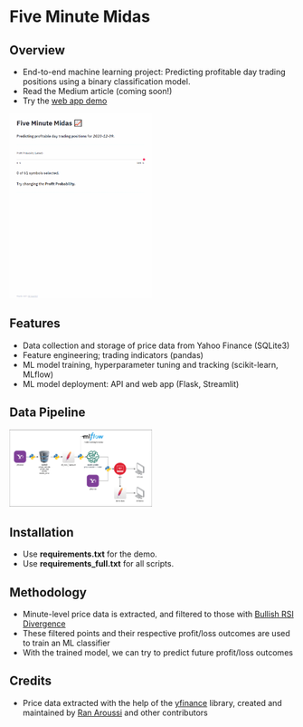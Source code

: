 # Five Minute Midas
## Overview
- End-to-end machine learning project: Predicting profitable day trading positions using a binary classification model.
- Read the Medium article (coming soon!)
- Try the [web app demo](https://five-minute-midas.herokuapp.com/)
<img src="data/demo/demo.gif" width="50%" height="50%">

## Features
- Data collection and storage of price data from Yahoo Finance (SQLite3)
- Feature engineering; trading indicators (pandas)
- ML model training, hyperparameter tuning and tracking (scikit-learn, MLflow)
- ML model deployment: API and web app (Flask, Streamlit)

## Data Pipeline
<img src="data/demo/pipeline.png" width="50%" height="50%">

## Installation
- Use **requirements.txt** for the demo.
- Use **requirements_full.txt** for all scripts.

## Methodology
- Minute-level price data is extracted, and filtered to those with [Bullish RSI Divergence](https://www.google.com/search?q=bullish+rsi+divergence)
- These filtered points and their respective profit/loss outcomes are used to train an ML classifier
- With the trained model, we can try to predict future profit/loss outcomes

## Credits
- Price data extracted with the help of the [yfinance](https://github.com/ranaroussi/yfinance) library, created and maintained by [Ran Aroussi](https://github.com/ranaroussi) and other contributors
